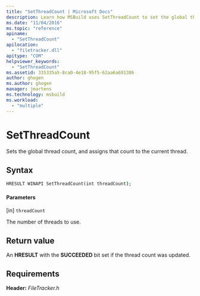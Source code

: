 ```yaml
---
title: "SetThreadCount | Microsoft Docs"
description: Learn how MSBuild uses SetThreadCount to set the global thread count, and assign that count to the current thread.
ms.date: "11/04/2016"
ms.topic: "reference"
apiname:
  - "SetThreadCount"
apilocation:
  - "filetracker.dll"
apitype: "COM"
helpviewer_keywords:
  - "SetThreadCount"
ms.assetid: 335335a5-8ca0-4e18-95f5-62aa6a691386
author: ghogen
ms.author: ghogen
manager: jmartens
ms.technology: msbuild
ms.workload:
  - "multiple"
---
```

# SetThreadCount

Sets the global thread count, and assigns that count to the current thread.

## Syntax

```cmd
HRESULT WINAPI SetThreadCount(int threadCount);
```

#### Parameters

[in] `threadCount`

 The number of threads to use.

## Return value

 An **HRESULT** with the **SUCCEEDED** bit set if the thread count was updated.

## Requirements

 **Header:** *FileTracker.h*